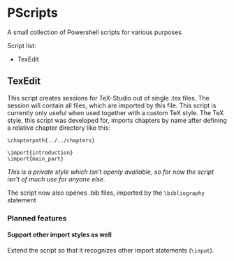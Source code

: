 # PScripts
A small collection of Powershell scripts for various purposes

Script list:
 * TexEdit

## TexEdit
This script creates sessions for TeX-Studio out of single .tex files. The session will contain all files, which are imported by this file. This script is currently only useful when used together with a custom TeX style. The TeX style, this script was developed for, imports chapters by name after defining a relative chapter directory like this: 
```
\chapterpath{../../chapters}

\import{introduction}
\import{main_part}
```
*This is a private style which isn't openly available, so for now the script isn't of much use for anyone else.*

The script now also openes .bib files, imported by the `\bibliography` statement

### Planned features

#### Support other import styles as well 
Extend the script so that it recognizes other import statements (`\input`).